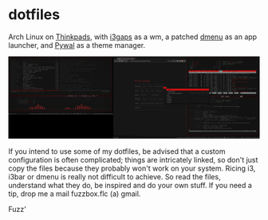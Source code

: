 # dotfiles

Arch Linux on [Thinkpads](https://www.reddit.com/r/thinkpad/), with [i3gaps](https://github.com/Airblader/i3) as a wm, a patched [dmenu](https://tools.suckless.org/dmenu/) as an app launcher, and [Pywal](https://github.com/dylanaraps/pywal) as a theme manager.

![Screenie](https://raw.githubusercontent.com/Fuzzbox999/dotfiles/master/Images/Screenshots/screenie.jpg)

If you intend to use some of my dotfiles, be advised that a custom configuration is often complicated; things are intricately linked, so don't just copy the files because they probably won't work on your system. Ricing i3, i3bar or dmenu is really not difficult to achieve. So read the files, understand what they do, be inspired and do your own stuff. If you need a tip, drop me a mail fuzzbox.flc (a) gmail.

Fuzz'

